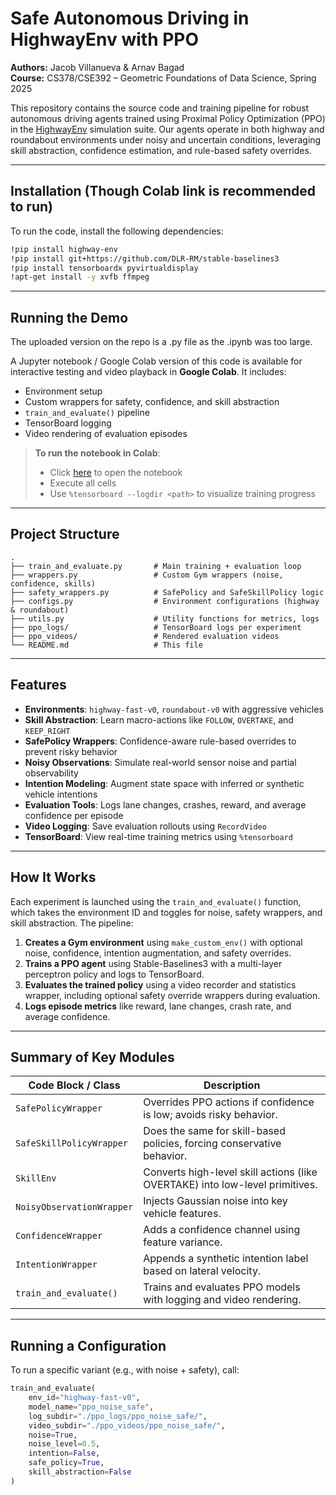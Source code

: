# Safe Autonomous Driving in HighwayEnv with PPO

**Authors:** Jacob Villanueva & Arnav Bagad  
**Course:** CS378/CSE392 – Geometric Foundations of Data Science, Spring 2025

This repository contains the source code and training pipeline for robust autonomous driving agents trained using Proximal Policy Optimization (PPO) in the [HighwayEnv](https://github.com/eleurent/highway-env) simulation suite. Our agents operate in both highway and roundabout environments under noisy and uncertain conditions, leveraging skill abstraction, confidence estimation, and rule-based safety overrides.

---

## Installation (Though Colab link is recommended to run)

To run the code, install the following dependencies:

```bash
!pip install highway-env
!pip install git+https://github.com/DLR-RM/stable-baselines3
!pip install tensorboardx pyvirtualdisplay
!apt-get install -y xvfb ffmpeg
```

---

## Running the Demo

The uploaded version on the repo is a .py file as the .ipynb was too large.

A Jupyter notebook / Google Colab version of this code is available for interactive testing and video playback in **Google Colab**. It includes:

- Environment setup
- Custom wrappers for safety, confidence, and skill abstraction
- `train_and_evaluate()` pipeline
- TensorBoard logging
- Video rendering of evaluation episodes

> **To run the notebook in Colab**:  
> - Click [here](https://colab.research.google.com/drive/1fY-S9kfjXP3lDBQm3ibs5kNwXyZV5a9i?usp=sharing) to open the notebook  
> - Execute all cells  
> - Use `%tensorboard --logdir <path>` to visualize training progress

---

## Project Structure

```
.
├── train_and_evaluate.py       # Main training + evaluation loop
├── wrappers.py                 # Custom Gym wrappers (noise, confidence, skills)
├── safety_wrappers.py          # SafePolicy and SafeSkillPolicy logic
├── configs.py                  # Environment configurations (highway & roundabout)
├── utils.py                    # Utility functions for metrics, logs
├── ppo_logs/                   # TensorBoard logs per experiment
├── ppo_videos/                 # Rendered evaluation videos
└── README.md                   # This file
```

---

## Features

- **Environments**: `highway-fast-v0`, `roundabout-v0` with aggressive vehicles  
- **Skill Abstraction**: Learn macro-actions like `FOLLOW`, `OVERTAKE`, and `KEEP_RIGHT`  
- **SafePolicy Wrappers**: Confidence-aware rule-based overrides to prevent risky behavior  
- **Noisy Observations**: Simulate real-world sensor noise and partial observability  
- **Intention Modeling**: Augment state space with inferred or synthetic vehicle intentions  
- **Evaluation Tools**: Logs lane changes, crashes, reward, and average confidence per episode  
- **Video Logging**: Save evaluation rollouts using `RecordVideo`  
- **TensorBoard**: View real-time training metrics using `%tensorboard`

---

## How It Works

Each experiment is launched using the `train_and_evaluate()` function, which takes the environment ID and toggles for noise, safety wrappers, and skill abstraction. The pipeline:

1. **Creates a Gym environment** using `make_custom_env()` with optional noise, confidence, intention augmentation, and safety overrides.
2. **Trains a PPO agent** using Stable-Baselines3 with a multi-layer perceptron policy and logs to TensorBoard.
3. **Evaluates the trained policy** using a video recorder and statistics wrapper, including optional safety override wrappers during evaluation.
4. **Logs episode metrics** like reward, lane changes, crash rate, and average confidence.

---

## Summary of Key Modules

| Code Block / Class              | Description                                                                 |
|--------------------------------|-----------------------------------------------------------------------------|
| `SafePolicyWrapper`            | Overrides PPO actions if confidence is low; avoids risky behavior.         |
| `SafeSkillPolicyWrapper`       | Does the same for skill-based policies, forcing conservative behavior.      |
| `SkillEnv`                     | Converts high-level skill actions (like OVERTAKE) into low-level primitives.|
| `NoisyObservationWrapper`      | Injects Gaussian noise into key vehicle features.                          |
| `ConfidenceWrapper`            | Adds a confidence channel using feature variance.                          |
| `IntentionWrapper`             | Appends a synthetic intention label based on lateral velocity.             |
| `train_and_evaluate()`         | Trains and evaluates PPO models with logging and video rendering.          |

---

## Running a Configuration

To run a specific variant (e.g., with noise + safety), call:

```python
train_and_evaluate(
    env_id="highway-fast-v0",
    model_name="ppo_noise_safe",
    log_subdir="./ppo_logs/ppo_noise_safe/",
    video_subdir="./ppo_videos/ppo_noise_safe/",
    noise=True,
    noise_level=0.5,
    intention=False,
    safe_policy=True,
    skill_abstraction=False
)


